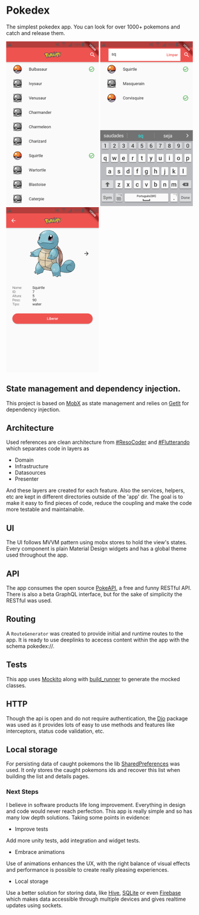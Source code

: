 # Pokedex

The simplest pokedex app. You can look for over 1000+ pokemons and catch and release them.


<img src="https://raw.githubusercontent.com/mludovico/pokedex_flutter/main/screenshots/pokedex_home.png" alt="Home" width="250"/>
<img src="https://raw.githubusercontent.com/mludovico/pokedex_flutter/main/screenshots/pokedex_search.png" alt="Home" width="250"/>
<img src="https://raw.githubusercontent.com/mludovico/pokedex_flutter/main/screenshots/pokedex_detail.png" alt="Home" width="250"/>

## State management and dependency injection.
This project is based on [MobX](https://pub.dev/packages/mobx) as state management and relies on [GetIt](https://pub.dev/packages/get_it) for dependency injection.

## Architecture
Used references are clean architecture from [#ResoCoder](https://resocoder.com/flutter-clean-architecture-tdd/) and [#Flutterando](https://flutterando.com.br/#/) which separates code in layers as
 - Domain
 - Infrastructure
 - Datasources
 - Presenter

And these layers are created for each feature. Also the services, helpers, etc are kept in different directories outside of the 'app' dir.
The goal is to make it easy to find pieces of code, reduce the coupling and make the code more testable and maintainable.

## UI
The UI follows MVVM pattern using mobx stores to hold the view's states.
Every component is plain Material Design widgets and has a global theme used throughout the app.

## API
The app consumes the open source [PokeAPI](https://pokeapi.co/), a free and funny RESTful API.
There is also a beta GraphQL interface, but for the sake of simplicity the RESTful was used.

## Routing
A `RouteGenerator` was created to provide initial and runtime routes to the app. It is ready to use deeplinks to acecess content within the app with the schema pokedex://.

## Tests
This app uses [Mockito](https://pub.dev/packages/mockito) along with [build_runner](https://pub.dev/packages/build_runner)
to generate the mocked classes.

## HTTP
Though the api is open and do not require authentication, the [Dio](https://pub.dev/packages/dio)
package was used as it provides lots of easy to use methods and features like interceptors, status code validation, etc.

## Local storage
For persisting data of caught pokemons the lib [SharedPreferences](https://pub.dev/packages/shared_preferences) was used.
It only stores the caught pokemons ids and recover this list when building the list and details pages.

### Next Steps
I believe in software products life long improvement. Everything in design and code would never reach perfection.
This app is really simple and so has many low depth solutions. Taking some points in evidence:

 - Improve tests

Add more unity tests, add integration and widget tests.

 - Embrace animations

Use of animations enhances the UX, with the right balance of visual effects and performance is possible to create really pleasing experiences.

 - Local storage

Use a better solution for storing data, like [Hive](https://pub.dev/packages/hive), [SQLite](https://pub.dev/packages/sqflite)
or even [Firebase](https://firebase.google.com/) which makes data accessible through multiple devices and gives realtime updates using sockets.

